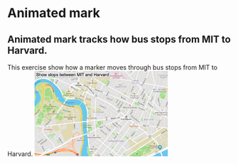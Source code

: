 # Animated mark
## Animated mark tracks how bus stops from MIT to Harvard.
This exercise show how a marker moves through bus stops from MIT to Harvard.
<img src= "Map.png" width='300'/>
